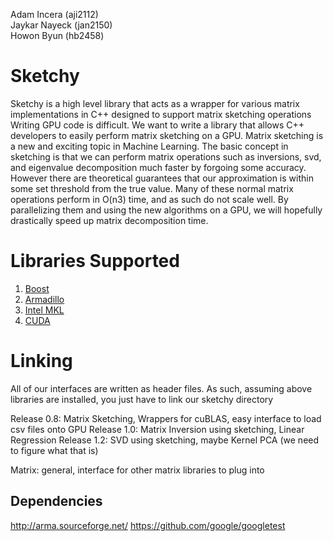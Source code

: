 Adam Incera (aji2112) </br>
Jaykar Nayeck (jan2150) </br>
Howon Byun (hb2458) </br>

# Sketchy

Sketchy is a high level library that acts as a wrapper for various
matrix implementations in C++ designed to support matrix sketching operations
Writing GPU code is difficult. We want to write a library that allows C++ developers to easily perform matrix sketching on a GPU. Matrix sketching is a new and exciting topic in Machine Learning. The basic concept in sketching is that we can perform matrix operations such as inversions, svd, and eigenvalue decomposition much faster by forgoing some accuracy. However there are theoretical guarantees that our approximation is within some set threshold from the true value. Many of these normal matrix operations perform in O(n3) time, and as such do not scale well. By parallelizing them and using the new algorithms on a GPU, we will hopefully drastically speed up matrix decomposition time. 

# Libraries Supported
1. [Boost](http://www.boost.org/doc/libs/1_60_0/libs/numeric/ublas/doc/)
2. [Armadillo](http://arma.sourceforge.net/docs.html)
3. [Intel MKL](https://software.intel.com/en-us/intel-mkl)
4. [CUDA](http://docs.nvidia.com/cuda/nvblas/)

# Linking
All of our interfaces are written as header files. As such, assuming
above libraries are installed, you just have to link our sketchy directory 

Release 0.8: Matrix Sketching, Wrappers for cuBLAS, easy interface to load csv files onto GPU
Release 1.0: Matrix Inversion using sketching, Linear Regression
Release 1.2: SVD using sketching, maybe Kernel PCA (we need to figure what that is)


Matrix: general, interface for other matrix libraries to plug into

## Dependencies
http://arma.sourceforge.net/
https://github.com/google/googletest
